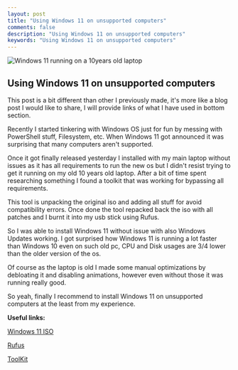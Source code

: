 ```yaml
---
layout: post
title: "Using Windows 11 on unsupported computers"
comments: false
description: "Using Windows 11 on unsupported computers"
keywords: "Using Windows 11 on unsupported computers"
---
```


![Windows 11 running on a 10years old laptop](https://i.imgur.com/9MWHMz5.png)

## Using Windows 11 on unsupported computers


This post is a bit different than other I previously made, it's more like a blog post I would like to share, I will provide links of what I have used in bottom section.


Recently I started tinkering with Windows OS just for fun by messing with PowerShell stuff, Filesystem, etc.
When Windows 11 got announced it was surprising that many computers aren't supported. 
 

Once it got finally released yesterday I installed with my main laptop without issues as it has all requirements to run the new os but I didn't resist trying to get it running on my old 10 years old laptop.  After a bit of time spent researching something I found a toolkit that was working for bypassing all requirements.

This tool is unpacking the original iso and adding all stuff for avoid compatibility errors.
Once done the tool repacked back the iso with all patches and I burnt it into my usb stick using Rufus.



So I was able to install Windows 11 without issue with also Windows Updates working.
I got surprised how Windows 11 is running a lot faster than Windows 10 even on such old pc, CPU and Disk usages are 3/4 lower than the older version of the os.



Of course as the laptop is old I made some manual optimizations by debloating it and disabling animations, however even without those it was running really good.



So yeah, finally I recommend to install Windows 11 on unsupported computers at the least from my experience.

**Useful links:**

[Windows 11 ISO](https://www.microsoft.com/en-us/software-download/windows11)

[Rufus](https://rufus.ie/)

[ToolKit](https://forums.mydigitallife.net/threads/win-11-boot-and-upgrade-fix-kit-v2-0.83724/)